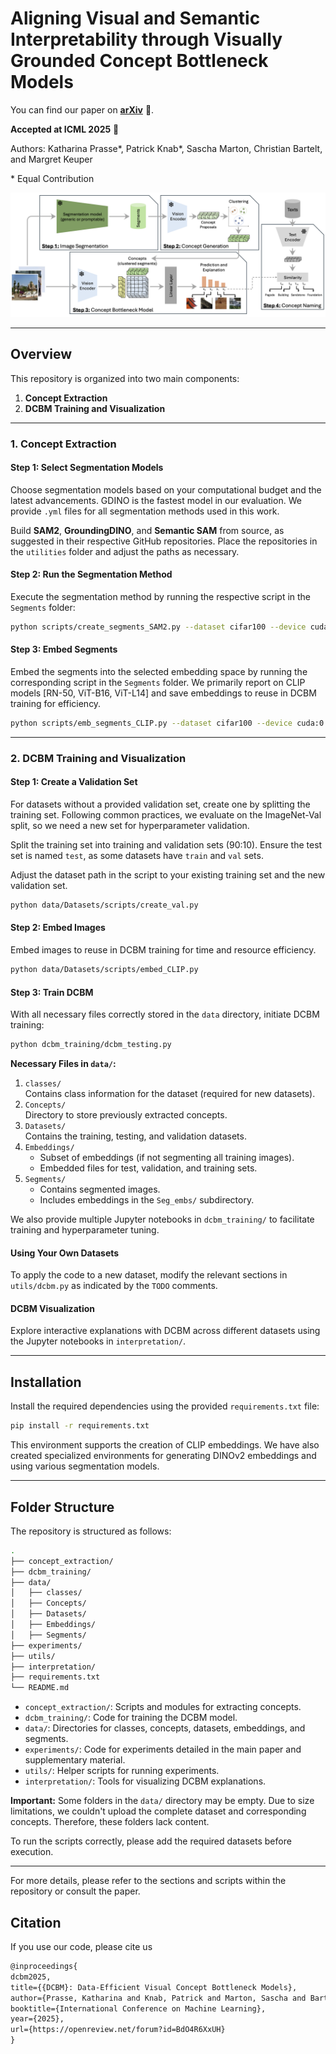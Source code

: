 # Aligning Visual and Semantic Interpretability through Visually Grounded Concept Bottleneck Models
You can find our paper on **[arXiv](https://arxiv.org/abs/2412.11576)** 📄.

**Accepted at ICML 2025** 🎉

Authors: Katharina Prasse*, Patrick Knab*, Sascha Marton, Christian Bartelt, and Margret Keuper 

\* Equal Contribution

![GCBM-Pipeline](data/Exemplary_explanations/pipeline.png)

---

## Overview

This repository is organized into two main components:

1. **Concept Extraction**
2. **DCBM Training and Visualization**

---

### 1. Concept Extraction

#### Step 1: Select Segmentation Models

Choose segmentation models based on your computational budget and the latest advancements. GDINO is the fastest model in our evaluation. We provide `.yml` files for all segmentation methods used in this work.

Build **SAM2**, **GroundingDINO**, and **Semantic SAM** from source, as suggested in their respective GitHub repositories. Place the repositories in the `utilities` folder and adjust the paths as necessary.

#### Step 2: Run the Segmentation Method

Execute the segmentation method by running the respective script in the `Segments` folder:

```bash
python scripts/create_segments_SAM2.py --dataset cifar100 --device cuda:0
```

#### Step 3: Embed Segments

Embed the segments into the selected embedding space by running the corresponding script in the `Segments` folder. We primarily report on CLIP models [RN-50, ViT-B16, ViT-L14] and save embeddings to reuse in DCBM training for efficiency.

```bash
python scripts/emb_segments_CLIP.py --dataset cifar100 --device cuda:0 --emb CLIP-RN50 --seg_method SAM2
```

---

### 2. DCBM Training and Visualization

#### Step 1: Create a Validation Set

For datasets without a provided validation set, create one by splitting the training set. Following common practices, we evaluate on the ImageNet-Val split, so we need a new set for hyperparameter validation.

Split the training set into training and validation sets (90:10). Ensure the test set is named `test`, as some datasets have `train` and `val` sets.

Adjust the dataset path in the script to your existing training set and the new validation set.

```bash
python data/Datasets/scripts/create_val.py
```

#### Step 2: Embed Images

Embed images to reuse in DCBM training for time and resource efficiency.

```bash
python data/Datasets/scripts/embed_CLIP.py
```

#### Step 3: Train DCBM

With all necessary files correctly stored in the `data` directory, initiate DCBM training:

```bash
python dcbm_training/dcbm_testing.py
```

**Necessary Files in `data/`:**

1. `classes/`  
   Contains class information for the dataset (required for new datasets).
2. `Concepts/`  
   Directory to store previously extracted concepts.
3. `Datasets/`  
   Contains the training, testing, and validation datasets.
4. `Embeddings/`  
   - Subset of embeddings (if not segmenting all training images).
   - Embedded files for test, validation, and training sets.
5. `Segments/`  
   - Contains segmented images.
   - Includes embeddings in the `Seg_embs/` subdirectory.

We also provide multiple Jupyter notebooks in `dcbm_training/` to facilitate training and hyperparameter tuning.

#### Using Your Own Datasets

To apply the code to a new dataset, modify the relevant sections in `utils/dcbm.py` as indicated by the `TODO` comments.

#### DCBM Visualization

Explore interactive explanations with DCBM across different datasets using the Jupyter notebooks in `interpretation/`.

---

## Installation

Install the required dependencies using the provided `requirements.txt` file:

```bash
pip install -r requirements.txt
```

This environment supports the creation of CLIP embeddings. We have also created specialized environments for generating DINOv2 embeddings and using various segmentation models.

---

## Folder Structure

The repository is structured as follows:

```bash
.
├── concept_extraction/
├── dcbm_training/
├── data/
│   ├── classes/
│   ├── Concepts/
│   ├── Datasets/
│   ├── Embeddings/
│   ├── Segments/
├── experiments/
├── utils/
├── interpretation/
├── requirements.txt
└── README.md
```


- `concept_extraction/`: Scripts and modules for extracting concepts.
- `dcbm_training/`: Code for training the DCBM model.
- `data/`: Directories for classes, concepts, datasets, embeddings, and segments.
- `experiments/`: Code for experiments detailed in the main paper and supplementary material.
- `utils/`: Helper scripts for running experiments.
- `interpretation/`: Tools for visualizing DCBM explanations.

**Important:** Some folders in the `data/` directory may be empty. Due to size limitations, we couldn't upload the complete dataset and corresponding concepts. Therefore, these folders lack content.

To run the scripts correctly, please add the required datasets before execution.

---

For more details, please refer to the sections and scripts within the repository or consult the paper.


## Citation

If you use our code, please cite us

```tex
@inproceedings{
dcbm2025,
title={{DCBM}: Data-Efficient Visual Concept Bottleneck Models},
author={Prasse, Katharina and Knab, Patrick and Marton, Sascha and Bartelt, Christian and Keuper, Margret},
booktitle={International Conference on Machine Learning},
year={2025},
url={https://openreview.net/forum?id=BdO4R6XxUH}
}
```
